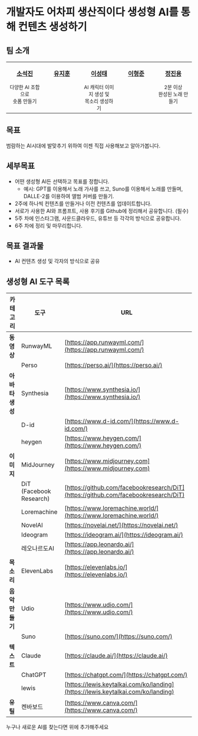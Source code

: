 # 개발자도 어차피 생산직이다 생성형 AI를 통해 컨텐츠 생성하기

## 팀 소개

<table width="100%" align="center">
  <tr>
    <td align="center" valign="top" width="20%"><a href="https://github.com/seokzin"><img src="https://avatars.githubusercontent.com/u/43740455?v=4" alt=""/><br /><p><b>소석진</b></p></a><small>다양한 AI 조합으로<br /> 숏폼 만들기</small></td>
    <td align="center" valign="top" width="20%"><a href="https://github.com/YOUJI2"><img src="https://avatars.githubusercontent.com/u/43923432?v=4" alt=""/><br /><p><b>유지훈</b></p></a><small></small></td>
    <td align="center" valign="top" width="20%"><a href="https://github.com/stae1102"><img src="https://avatars.githubusercontent.com/u/83271772?v=4" alt=""/><br /><p><b>이성태</b></p></a><small>AI 캐릭터 이미지 생성 및<br />목소리 생성하기</small></td>
    <td align="center" valign="top" width="20%"><a href="https://github.com/leeceo97"><img src="https://avatars.githubusercontent.com/u/63772619?v=4" alt=""/><br /><p><b>이형준</b></p></a><small></small></td>
    <td align="center" valign="top" width="20%"><a href="https://github.com/JeongJinyong"><img src="https://avatars.githubusercontent.com/u/23720035?v=4" alt=""/><br /><p><b>정진용</b></p></a><small>2분 이상<br/>완성된 노래 만들기</small></td>
  </tr>
</table>

## 목표

범람하는 AI시대에 발맞추기 위하여 이젠 직접 사용해보고 알아가봅니다.

## 세부목표

- 어떤 생성형 AI든 선택하고 목표를 정합니다.
  - 예시: GPT를 이용해서 노래 가사를 쓰고, Suno를 이용해서 노래를 만들며, DALLE-2를 이용하여 앨범 커버를 만들기.
- 2주에 하나씩 컨텐츠를 만들거나 이전 컨텐츠를 업데이트합니다.
- 서로가 사용한 AI와 프롬프트, 사용 후기를 Github에 정리해서 공유합니다. (필수)
- 5주 차에 인스타그램, 사운드클라우드, 유튜브 등 각각의 방식으로 공유합니다.
- 6주 차에 정리 및 마무리합니다.

## 목표 결과물
- AI 컨텐츠 생성 및 각자의 방식으로 공유

## 생성형 AI 도구 목록

| 카테고리 | 도구 | URL |
| --- | --- | --- |
| **동영상** | RunwayML | [https://app.runwayml.com/](https://app.runwayml.com/) |
|  | Perso | [https://perso.ai/](https://perso.ai/) |
| **아바타 생성** | Synthesia | [https://www.synthesia.io/](https://www.synthesia.io/) |
|  | D-id | [https://www.d-id.com/](https://www.d-id.com/) |
|  | heygen | [https://www.heygen.com/](https://www.heygen.com/) |
| **이미지** | MidJourney | [https://www.midjourney.com](https://www.midjourney.com) |
|  | DiT (Facebook Research) | [https://github.com/facebookresearch/DiT](https://github.com/facebookresearch/DiT) |
|  | Loremachine | [https://www.loremachine.world/](https://www.loremachine.world/) |
|  | NovelAI | [https://novelai.net/](https://novelai.net/) |
|  | Ideogram | [https://ideogram.ai/](https://ideogram.ai/) |
|  | 레오나르도AI | [https://app.leonardo.ai/](https://app.leonardo.ai/) |
| **목소리** | ElevenLabs | [https://elevenlabs.io/](https://elevenlabs.io/) |
| **음악 만들기** | Udio | [https://www.udio.com/](https://www.udio.com/) |
|  | Suno | [https://suno.com/](https://suno.com/) |
| **텍스트** | Claude | [https://claude.ai/](https://claude.ai/) |
|  | ChatGPT | [https://chatgpt.com/](https://chatgpt.com/) |
|  | lewis | [https://lewis.keytalkai.com/ko/landing](https://lewis.keytalkai.com/ko/landing) |
| **유틸** | 켄바보드 | [https://www.canva.com/](https://www.canva.com/) |

누구나 새로운 AI를 찾는다면 위에 추가해주세요
